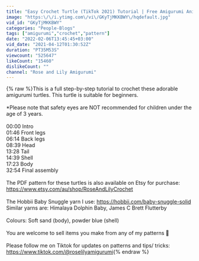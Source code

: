 ```yaml
---
title: "Easy Crochet Turtle (TikTok 2021) Tutorial | Free Amigurumi Animal Pattern for Beginners"
image: "https:\/\/i.ytimg.com\/vi\/GKyTjMKKBWY\/hqdefault.jpg"
vid_id: "GKyTjMKKBWY"
categories: "People-Blogs"
tags: ["amigurumi","crochet","pattern"]
date: "2022-02-06T13:45:45+03:00"
vid_date: "2021-04-12T01:30:52Z"
duration: "PT35M53S"
viewcount: "525647"
likeCount: "15460"
dislikeCount: ""
channel: "Rose and Lily Amigurumi"
---
```

{% raw %}This is a full step-by-step tutorial to crochet these adorable amigurumi turtles. This turtle is suitable for beginners. <br /><br />*Please note that safety eyes are NOT recommended for children under the age of 3 years.<br /><br />00:00 Intro<br />01:46 Front legs<br />06:14 Back legs<br />08:39 Head<br />13:28 Tail<br />14:39 Shell<br />17:23 Body<br />32:54 Final assembly<br /><br />The PDF pattern for these turtles is also available on Etsy for purchase:<br /><a rel="nofollow" target="blank" href="https://www.etsy.com/au/shop/RoseAndLilyCrochet">https://www.etsy.com/au/shop/RoseAndLilyCrochet</a><br /><br />The Hobbii Baby Snuggle yarn I use: <a rel="nofollow" target="blank" href="https://hobbii.com/baby-snuggle-solid">https://hobbii.com/baby-snuggle-solid</a><br />Similar yarns are: Himalaya Dolphin Baby, James C Brett Flutterby<br /><br />Colours: Soft sand (body), powder blue (shell)<br /><br />You are welcome to sell items you make from any of my patterns 🙂<br /><br />Please follow me on Tiktok for updates on patterns and tips/ tricks: <a rel="nofollow" target="blank" href="https://www.tiktok.com/@roselilyamigurumi">https://www.tiktok.com/@roselilyamigurumi</a>{% endraw %}
